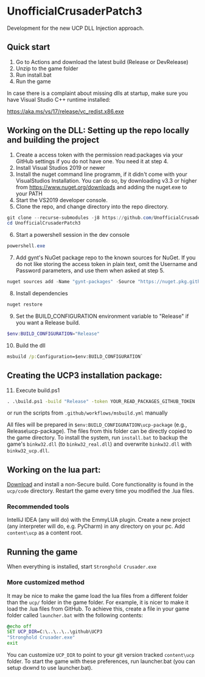 # UnofficialCrusaderPatch3
Development for the new UCP DLL Injection approach.

## Quick start
1. Go to Actions and download the latest build (Release or DevRelease)
2. Unzip to the game folder
3. Run install.bat
4. Run the game

In case there is a complaint about missing dlls at startup, make sure you have Visual Studio C++ runtime installed: 

https://aka.ms/vs/17/release/vc_redist.x86.exe

## Working on the DLL: Setting up the repo locally and building the project
1. Create a access token with the permission read:packages via your GitHub settings if you do not have one. You need it at step 4.
1. Install Visual Studios 2019 or newer
1. Install the nuget command line programm, if it didn't come with your VisualStudios Installation. You can do so, by downloading v3.3 or higher from https://www.nuget.org/downloads and adding the nuget.exe to your PATH
1. Start the VS2019 developer console.
1. Clone the repo, and change directory into the repo directory.
  ```powershell
  git clone --recurse-submodules -j8 https://github.com/UnofficialCrusaderPatch/UnofficialCrusaderPatch3
  cd UnofficialCrusaderPatch3
  ```
6. Start a powershell session in the dev console
  ```powershell
  powershell.exe
  ```
7. Add gynt's NuGet package repo to the known sources for NuGet. If you do not like storing the access token in plain text, omit the Username and Password parameters, and use them when asked at step 5.
  ```powershell
  nuget sources add -Name "gynt-packages" -Source "https://nuget.pkg.github.com/gynt/index.json" -StorePasswordInClearText -Username git -Password "%YOUR_ACCESS_TOKEN%"
  ```
8. Install dependencies
  ```powershell
  nuget restore
  ```
9. Set the BUILD_CONFIGURATION environment variable to "Release" if you want a Release build.
  ```powershell
  $env:BUILD_CONFIGURATION="Release"
  ```
10. Build the dll
  ```cmd
  msbuild /p:Configuration=$env:BUILD_CONFIGURATION`
  ```
## Creating the UCP3 installation package:
11. Execute build.ps1
```cmd
. .\build.ps1 -build "Release" -token YOUR_READ_PACKAGES_GITHUB_TOKEN
```
or run the scripts from `.github/workflows/msbuild.yml` manually

All files will be prepared in `$env:BUILD_CONFIGURATION\ucp-package` (e.g., Release\ucp-package). The files from this folder can be directly copied to the game directory.
To install the system, run `install.bat` to backup the game's `binkw32.dll` (to `binkw32_real.dll`) and overwrite `binkw32.dll` with `binkw32_ucp.dll`.

## Working on the lua part:
[Download](https://github.com/UnofficialCrusaderPatch/UnofficialCrusaderPatch3/actions) and install a non-Secure build. Core functionality is found in the `ucp/code` directory. Restart the game every time you modified the .lua files.

### Recommended tools
IntelliJ IDEA (any will do) with the EmmyLUA plugin.
Create a new project (any interpreter will do, e.g. PyCharm) in any directory on your pc.
Add `content\ucp` as a content root.

## Running the game
When everything is installed, start `Stronghold Crusader.exe`

### More customized method
It may be nice to make the game load the lua files from a different folder than the `ucp/` folder in the game folder.
For example, it is nicer to make it load the .lua files from GitHub. To achieve this, create a file in your game folder called `launcher.bat` with the following contents:
```cmd
@echo off
SET UCP_DIR=C:\..\..\..\github\UCP3
"Stronghold Crusader.exe"
exit
```
You can customize `UCP_DIR` to point to your git version tracked `content\ucp` folder.
To start the game with these preferences, run launcher.bat (you can setup dxwnd to use launcher.bat).


